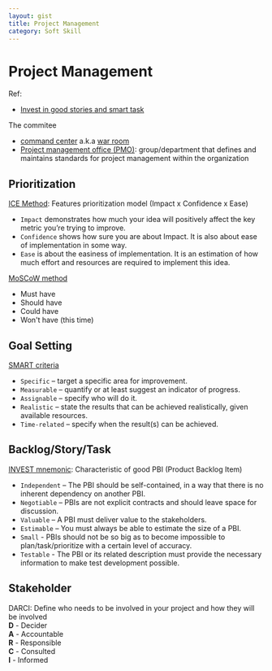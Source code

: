 ```yaml
---
layout: gist
title: Project Management
category: Soft Skill
---
```


# Project Management

Ref:
- [Invest in good stories and smart task](https://xp123.com/articles/invest-in-good-stories-and-smart-tasks/)

The commitee
- [command center](https://en.wikipedia.org/wiki/Command_center)  a.k.a [war room](https://www.slideshare.net/rmurray/the-art-of-warroom)
- [Project management office (PMO)](https://en.wikipedia.org/wiki/Project_management_office): group/department that defines and maintains standards for project management within the organization

## Prioritization

[ICE Method](https://hygger.io/blog/ice-method-helps-choose-better-product-features/): Features prioritization model (Impact x Confidence x Ease)
- `Impact` demonstrates how much your idea will positively affect the key metric you’re trying to improve.
- `Confidence` shows how sure you are about Impact. It is also about ease of implementation in some way.
- `Ease` is about the easiness of implementation. It is an estimation of how much effort and resources are required to implement this idea.

[MoSCoW method](https://en.wikipedia.org/wiki/MoSCoW_method)
- Must have
- Should have
- Could have
- Won't have (this time)

## Goal Setting 

[SMART criteria](https://en.wikipedia.org/wiki/SMART_criteria)
- `Specific` – target a specific area for improvement.  
- `Measurable` – quantify or at least suggest an indicator of progress.  
- `Assignable` – specify who will do it.  
- `Realistic` – state the results that can be achieved realistically, given available resources.  
- `Time-related` – specify when the result(s) can be achieved.

## Backlog/Story/Task

[INVEST mnemonic](https://en.wikipedia.org/wiki/INVEST_(mnemonic)): Characteristic of good PBI (Product Backlog Item)  
- `Independent` – The PBI should be self-contained, in a way that there is no inherent dependency on another PBI.  
- `Negotiable` – PBIs are not explicit contracts and should leave space for discussion.  
- `Valuable` – A PBI must deliver value to the stakeholders.  
- `Estimable` – You must always be able to estimate the size of a PBI.
- `Small` - PBIs should not be so big as to become impossible to plan/task/prioritize with a certain level of accuracy.  
- `Testable` - The PBI or its related description must provide the necessary information to make test development possible.  

## Stakeholder

DARCI: Define who needs to be involved in your project and how they will be involved  
**D** - Decider  
**A** - Accountable   
**R** - Responsible  
**C** - Consulted  
**I** - Informed  



